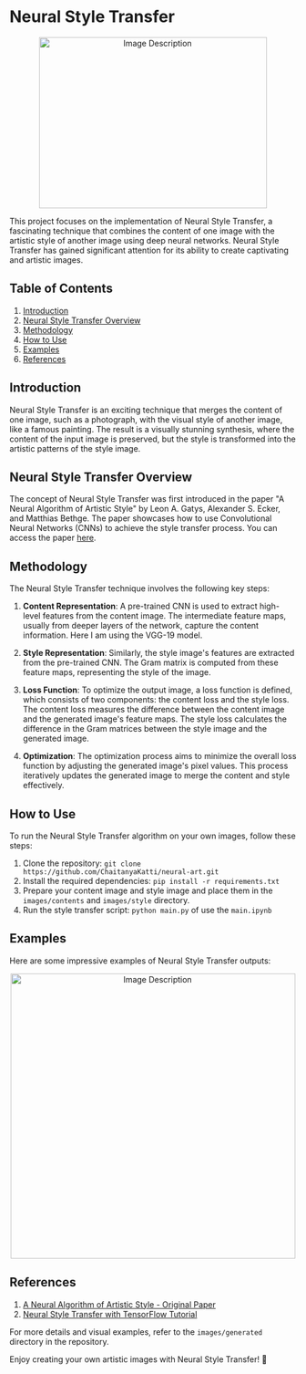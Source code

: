 # Neural Style Transfer

<p align="center">
  <img src="https://github.com/ChaitanyaKatti/neural-art/assets/96473570/0c925a25-13d7-4763-bb4f-9e746a5d0cce" alt="Image Description" width="400" height="300" />
</p>


This project focuses on the implementation of Neural Style Transfer, a fascinating technique that combines the content of one image with the artistic style of another image using deep neural networks. Neural Style Transfer has gained significant attention for its ability to create captivating and artistic images.

## Table of Contents

1. [Introduction](#introduction)
2. [Neural Style Transfer Overview](#neural-style-transfer-overview)
3. [Methodology](#methodology)
4. [How to Use](#how-to-use)
5. [Examples](#examples)
6. [References](#references)

## Introduction

Neural Style Transfer is an exciting technique that merges the content of one image, such as a photograph, with the visual style of another image, like a famous painting. The result is a visually stunning synthesis, where the content of the input image is preserved, but the style is transformed into the artistic patterns of the style image.

## Neural Style Transfer Overview

The concept of Neural Style Transfer was first introduced in the paper "A Neural Algorithm of Artistic Style" by Leon A. Gatys, Alexander S. Ecker, and Matthias Bethge. The paper showcases how to use Convolutional Neural Networks (CNNs) to achieve the style transfer process. You can access the paper [here](https://arxiv.org/abs/1508.06576).

## Methodology

The Neural Style Transfer technique involves the following key steps:

1. **Content Representation**: A pre-trained CNN is used to extract high-level features from the content image. The intermediate feature maps, usually from deeper layers of the network, capture the content information. Here I am using the VGG-19 model.

2. **Style Representation**: Similarly, the style image's features are extracted from the pre-trained CNN. The Gram matrix is computed from these feature maps, representing the style of the image.

3. **Loss Function**: To optimize the output image, a loss function is defined, which consists of two components: the content loss and the style loss. The content loss measures the difference between the content image and the generated image's feature maps. The style loss calculates the difference in the Gram matrices between the style image and the generated image.

4. **Optimization**: The optimization process aims to minimize the overall loss function by adjusting the generated image's pixel values. This process iteratively updates the generated image to merge the content and style effectively.

## How to Use

To run the Neural Style Transfer algorithm on your own images, follow these steps:

1. Clone the repository: `git clone https://github.com/ChaitanyaKatti/neural-art.git`
2. Install the required dependencies: `pip install -r requirements.txt`
3. Prepare your content image and style image and place them in the `images/contents` and `images/style` directory.
4. Run the style transfer script: `python main.py` of use the `main.ipynb`

## Examples

Here are some impressive examples of Neural Style Transfer outputs:

<p align="center">
  <img src="https://github.com/ChaitanyaKatti/neural-art/assets/96473570/2d16f692-0276-4664-ba71-559e1bf893d5" alt="Image Description" width="500" height="500" />
  
</p>

## References

1. [A Neural Algorithm of Artistic Style - Original Paper](https://arxiv.org/abs/1508.06576)
2. [Neural Style Transfer with TensorFlow Tutorial](https://www.tensorflow.org/tutorials/generative/style_transfer)

For more details and visual examples, refer to the `images/generated` directory in the repository.

Enjoy creating your own artistic images with Neural Style Transfer! :art:
